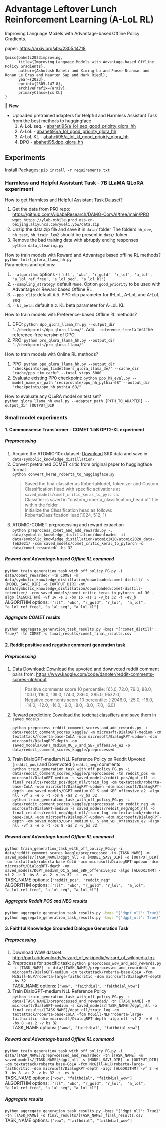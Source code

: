 # Advantage Leftover Lunch Reinforcement Learning (A-LoL RL)
Improving Language Models with Advantage-based Offline Policy Gradients. 

paper: https://arxiv.org/abs/2305.14718
```
@misc{baheti2023improving,
      title={Improving Language Models with Advantage-based Offline Policy Gradients}, 
      author={Ashutosh Baheti and Ximing Lu and Faeze Brahman and Ronan Le Bras and Maarten Sap and Mark Riedl},
      year={2023},
      eprint={2305.14718},
      archivePrefix={arXiv},
      primaryClass={cs.CL}
}
```

📢 **New**
- Uploaded pretrained adapters for Helpful and Harmless Assistant Task from the best methods to huggingface
    1. A-LoL seq. - [abaheti95/a_lol_seq_good_prioirty_qlora_hh](https://huggingface.co/abaheti95/a_lol_seq_good_prioirty_qlora_hh)
    2. A-LoL - [abaheti95/a_lol_good_prioirty_qlora_hh](https://huggingface.co/abaheti95/a_lol_good_prioirty_qlora_hh)
    3. A-LoL KL - [abaheti95/a_lol_kl_good_prioirty_qlora_hh](https://huggingface.co/abaheti95/a_lol_kl_good_prioirty_qlora_hh)
    4. DPO - [abaheti95/dpo_qlora_hh](https://huggingface.co/abaheti95/dpo_qlora_hh)

## Experiments
Install Packages: `pip install -r requirements.txt`

### Harmless and Helpful Assistant Task - 7B LLaMA QLoRA experiment  

How to get Harmless and Helpful Assistant Task Dataset?  
1. Get the data from PRO repo: https://github.com/AlibabaResearch/DAMO-ConvAI/tree/main/PRO  
    `wget https://ylab-mobile-prod.oss-cn-beijing.aliyuncs.com/yueli.ybw/data.zip`  
2. Unzip the data.zip file and save it in `data/` folder. The folders `hh_dev`, `hh_test`, `hh_train_len2` should be present in `data/` folder.  
3. Remove the bad training data with abruptly ending responses  
    `python data_cleaning.py`  

How to train models with Reward and Advantage based offline RL methods?  
`python lolrl_qlora_llama_hh.py`  
Parameters and options:
1. `--algorithm`: options - `['nll', 'wbc', 'r_gold', 'r_lol', 'a_lol', 'a_lol_ref_free', 'a_lol_seq', 'a_lol_kl']`
2. `--sampling_strategy`: default `None`. Option `good_priority` to be used with Advantage or Reward based Offline RL 
3. `--ppo_clip`: default `0.9`. PPO clip parameter for R-LoL, A-LoL and A-LoL seq
4. `--kl_beta`: default `0.2`. KL beta parameter for A-LoL KL

How to train models with Preference-based Offline RL methods?  
1. DPO: `python dpo_qlora_llama_hh.py --output_dir "./checkpoints/dpo_qlora_llama/"`. Add `--reference_free` to test the reference-free version of DPO.  
2. PRO: `python pro_qlora_llama_hh.py --output_dir "./checkpoints/pro_qlora_llama/"`

How to train models with Online RL methods?
1. PPO: `python ppo_qlora_llama_hh.py --output_dir "checkpoints/ppo_timdettmers_qlora_llama_3e/" --cache_dir "cache/ppo_tim_cache" --total_steps 3000`  
2. Evaluate existing PPO checkpoint: `python ppo_hh_eval.py --model_name_or_path "reciprocate/ppo_hh_pythia-6B" --output_dir "checkpoints/ppo_hh_pythia_6B/"`

How to evaluate any QLoRA model on test set?  
`python qlora_llama_hh_eval.py --adapter_path [PATH_TO_ADAPTER] --output_dir [OUTPUT_DIR]`

### Small model experiments

#### 1. Commonsense Transformer - COMET 1.5B GPT2-XL experiment

##### Preprocessing

1. Acquire the ATOMIC^10x dataset:
    [Download](https://storage.googleapis.com/ai2-mosaic-public/projects/symbolic-knowledge-decoding/symbolic-knowledge-distillation.tar.gz) SKD data and save in `data/symbolic_knowledge_distillation/`  
2. Convert pretrained COMET critic from original paper to huggingface format  
    `python convert_keras_roberta_to_huggingface.py`
    > Saved the final classifer as RobertaModel, Tokenizer and Custom Classification Head with specific activations at `saved_models/comet_critic_keras_to_pytorch`.   
    > Classifier is saved in "custom_roberta_classification_head.pt" file within the folder  
    > Initialize the Classification head as follows: RobertaClassificationHead(1024, 512, 1)  
3. ATOMIC-COMET preprocessing and reward extraction  
    `python preprocess_comet_and_add_rewards.py -i data/symbolic_knowledge_distillation/downloaded -it data/symbolic_knowledge_distillation/atomic2020/atomic2020_data-feb2021/ -ccm saved_models/comet_critic_keras_to_pytorch -o data/comet_rewarded/ -bs 32`

##### Reward and Advantage-based Offline RL command

`python train_generation_task_with_off_policy_PG.py -i data/comet_rewarded/ -tn COMET -m data/symbolic_knowledge_distillation/downloaded/comet-distill/ -s [MODEL_SAVE_DIR] -o [OUTPUT_DIR] -mt data/symbolic_knowledge_distillation/downloaded/comet-distill-tokenizer/ -ccm saved_models/comet_critic_keras_to_pytorch -ml 30 -algo [ALGORITHM] -vf 16 -e 1 -bs 16 -as 1 -v_bs 32 -t -ev_b`  
ALGORITHM options: `["nll", "wbc", "r_gold", "r_lol",  "a_lol", "a_lol_ref_free", "a_lol_seq", "a_lol_kl"]`

##### Aggregate COMET results
`python aggregate_generation_task_results.py -bmps "{'comet_distill': True}" -tn COMET -o final_results/comet_final_results.csv`


#### 2. Reddit positive and negative comment generation task

##### Preprocessing  

1. Data Download:
    Download the upvoted and downvoted reddit comment pairs from: https://www.kaggle.com/code/danofer/reddit-comments-scores-nlp/input

    > Positive comments score 10 percentile: [66.0, 72.0, 79.0, 88.0, 100.0, 116.0, 139.0, 174.0, 236.0, 385.0, 9582.0]  
    > Negative comments score 10 percentile: [-2946.0, -25.0, -18.0, -14.0, -12.0, -10.0, -9.0, -8.0, -8.0, -7.0, -6.0]  
2. Reward prediction:
    [Download the toxichat classifiers](https://mega.nz/file/ANhEWDiA#ky-f6HNfmgM4-QVpNv_-z5cN1yf4d0Ml6PAEWHnQVCg) and save them in `saved_models`  

    `python preprocess_reddit_comment_scores_and_add_rewards.py -i data/reddit_comment_scores_kaggle/ -m microsoft/DialoGPT-medium -cm textattack/roberta-base-CoLA -ucm microsoft/DialogRPT-updown -dcm microsoft/DialogRPT-depth -om saved_models/DGPT_medium_OC_S_and_SBF_offensive_e2 -o data/reddit_comment_scores_kaggle/preprocessed `
3. Train DialoGPT-medium NLL Reference Policy on Reddit Upvoted (`reddit_pos`) and Downvoted (`reddit_neg`) comments  
    `python train_generation_task_with_off_policy_PG.py -i data/reddit_comment_scores_kaggle/preprocessed -tn reddit_pos -m microsoft/DialoGPT-medium -s saved_models/reddit_pos/dgpt_nll -o final_results/reddit_pos/dgpt_nll/train_log -cm textattack/roberta-base-CoLA -ucm microsoft/DialogRPT-updown -dcm microsoft/DialogRPT-depth -om saved_models/DGPT_medium_OC_S_and_SBF_offensive_e2 -algo nll -vf 2 -e 6 -t -bs 8 -as 2 -v_bs 32`  
    `python train_generation_task_with_off_policy_PG.py -i data/reddit_comment_scores_kaggle/preprocessed -tn reddit_neg -m microsoft/DialoGPT-medium -s saved_models/reddit_neg/dgpt_nll -o final_results/reddit_neg/dgpt_nll/train_log -cm textattack/roberta-base-CoLA -ucm microsoft/DialogRPT-updown -dcm microsoft/DialogRPT-depth -om saved_models/DGPT_medium_OC_S_and_SBF_offensive_e2 -algo nll -vf 2 -e 6 -t -bs 8 -as 2 -v_bs 32`  

##### Reward and Advantage-based Offline RL command

`python train_generation_task_with_off_policy_PG.py -i data/reddit_comment_scores_kaggle/preprocessed -tn [TASK_NAME] -m saved_models/[TASK_NAME]/dgpt_nll -s [MODEL_SAVE_DIR] -o [OUTPUT_DIR] -cm textattack/roberta-base-CoLA -ucm microsoft/DialogRPT-updown -dcm microsoft/DialogRPT-depth -om saved_models/DGPT_medium_OC_S_and_SBF_offensive_e2 -algo [ALGORITHM] -vf 2 -e 3 -bs 8 -as 2 -v_bs 32 -t -ev_b`  
TASK_NAME options: `["reddit_pos", "reddit_neg"]`  
ALGORITHM options: `["nll", "wbc", "r_gold", "r_lol",  "a_lol", "a_lol_ref_free", "a_lol_seq", "a_lol_kl"]`  

##### Aggregate Reddit POS and NEG results
```bash
python aggregate_generation_task_results.py -bmps "{'dgpt_nll': True}" -tn reddit_pos -o final_results/reddit_pos_final_results.csv
python aggregate_generation_task_results.py -bmps "{'dgpt_nll': True}" -tn reddit_neg -o final_results/reddit_neg_final_results.csv
```

#### 3. Faithful Knowledge Grounded Dialogue Generation Task

##### Preprocessing
1. Download WoW dataset: http://parl.ai/downloads/wizard_of_wikipedia/wizard_of_wikipedia.tgz
2. Preprocess for specific task:
    `python preprocess_wow_and_add_rewards.py -i [TASK_NAME] -o data/[TASK_NAME]/preprocessed_and_rewarded/ -m microsoft/DialoGPT-medium -cm textattack/roberta-base-CoLA -fcm McGill-NLP/roberta-large-faithcritic -dcm microsoft/DialogRPT-depth -bs 32`  
    TASK_NAME options: `["wow", "faithdial", "faithdial_wow"]`  
3. Train DialoGPT-medium NLL Reference Policy  
    `python train_generation_task_with_off_policy_PG.py -i data/[TASK_NAME]/preprocessed_and_rewarded/ -tn [TASK_NAME] -m microsoft/DialoGPT-medium -s saved_models/[TASK_NAME]/dgpt_nll -o final_results/[TASK_NAME]/dgpt_nll/train_log -cm textattack/roberta-base-CoLA -fcm McGill-NLP/roberta-large-faithcritic -dcm microsoft/DialogRPT-depth -algo nll -vf 2 -e 6 -t -bs 8 -as 2 -v_bs 32`  
    TASK_NAME options: `["wow", "faithdial", "faithdial_wow"]`

##### Reward and Advantage-based Offline RL command
`python train_generation_task_with_off_policy_PG.py -i data/[TASK_NAME]/preprocessed_and_rewarded/ -tn [TASK_NAME] -m saved_models/[TASK_NAME]/dgpt_nll -s [MODEL_SAVE_DIR] -o [OUTPUT_DIR] -cm textattack/roberta-base-CoLA -fcm McGill-NLP/roberta-large-faithcritic -dcm microsoft/DialogRPT-depth -algo [ALGORITHM] -vf 2 -e 3 -bs 8 -as 2 -v_bs 32 -t -ev_b`  
TASK_NAME options: `["wow", "faithdial", "faithdial_wow"]`  
ALGORITHM options: `["nll", "wbc", "r_gold", "r_lol",  "a_lol", "a_lol_ref_free", "a_lol_seq", "a_lol_kl"]`  

##### Aggregate results

`python aggregate_generation_task_results.py -bmps "{'dgpt_nll': True}" -tn [TASK_NAME] -o final_results/[TASK_NAME]_final_results.csv`  
TASK_NAME options: `["wow", "faithdial", "faithdial_wow"]`  

